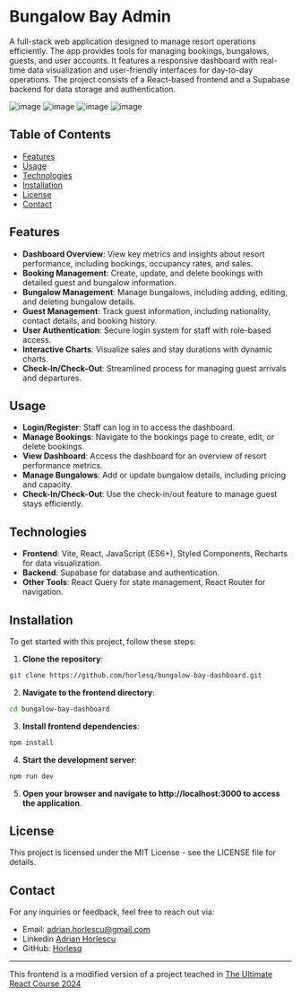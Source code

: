 # Bungalow Bay Admin

A full-stack web application designed to manage resort operations efficiently. The app provides tools for managing bookings, bungalows, guests, and user accounts. It features a responsive dashboard with real-time data visualization and user-friendly interfaces for day-to-day operations. The project consists of a React-based frontend and a Supabase backend for data storage and authentication.

![image](https://github.com/user-attachments/assets/43dd0983-6155-496d-8406-84e3817c62f7)
![image](https://github.com/user-attachments/assets/010a148b-2a4d-4f62-84ab-519289c13132)
![image](https://github.com/user-attachments/assets/2868513f-106c-4a15-adeb-67625eaf0450)
![image](https://github.com/user-attachments/assets/39580b45-69fa-41a0-b309-682de3591df9)




## Table of Contents

- [Features](#features)
- [Usage](#usage)
- [Technologies](#technologies)
- [Installation](#installation)
- [License](#license)
- [Contact](#contact)

## Features

- **Dashboard Overview**: View key metrics and insights about resort performance, including bookings, occupancy rates, and sales.
- **Booking Management**: Create, update, and delete bookings with detailed guest and bungalow information.
- **Bungalow Management**: Manage bungalows, including adding, editing, and deleting bungalow details.
- **Guest Management**: Track guest information, including nationality, contact details, and booking history.
- **User Authentication**: Secure login system for staff with role-based access.
- **Interactive Charts**: Visualize sales and stay durations with dynamic charts.
- **Check-In/Check-Out**: Streamlined process for managing guest arrivals and departures.

## Usage

- **Login/Register**: Staff can log in to access the dashboard.
- **Manage Bookings**: Navigate to the bookings page to create, edit, or delete bookings.
- **View Dashboard**: Access the dashboard for an overview of resort performance metrics.
- **Manage Bungalows**: Add or update bungalow details, including pricing and capacity.
- **Check-In/Check-Out**: Use the check-in/out feature to manage guest stays efficiently.

## Technologies

- **Frontend**: Vite, React, JavaScript (ES6+), Styled Components, Recharts for data visualization.
- **Backend**: Supabase for database and authentication.
- **Other Tools**: React Query for state management, React Router for navigation.

## Installation

To get started with this project, follow these steps:
1. **Clone the repository**:
```bash
git clone https://github.com/horlesq/bungalow-bay-dashboard.git
```
2. **Navigate to the frontend directory**:
```bash
cd bungalow-bay-dashboard
```
3. **Install frontend dependencies**:
```bash
npm install
```
4. **Start the development server**: 
```bash
npm run dev
```
5. **Open your browser and navigate to http://localhost:3000 to access the application**.

## License
This project is licensed under the MIT License - see the LICENSE file for details.

## Contact

For any inquiries or feedback, feel free to reach out via:

- Email: adrian.horlescu@gmail.com
- Linkedin [Adrian Horlescu](https://www.linkedin.com/in/adrian-horlescu/)
- GitHub: [Horlesq](https://github.com/horlesq)

---

This frontend is a modified version of a project teached in [The Ultimate React Course 2024](https://www.udemy.com/course/the-ultimate-react-course/)

